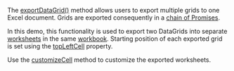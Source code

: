 The [exportDataGrid()](/Documentation/ApiReference/Common/Utils/excelExporter/#exportDataGridoptions) method allows users to export multiple grids to one Excel document. Grids are exported consequently in a <a href="https://developer.mozilla.org/en-US/docs/Web/JavaScript/Reference/Global_Objects/Promise/then" target="_blank">chain of Promises</a>. 
<!--split-->

In this demo, this functionality is used to export two DataGrids into separate <a href="https://github.com/exceljs/exceljs#add-a-worksheet" target="_blank">worksheets</a> in the same <a href="https://github.com/exceljs/exceljs#create-a-workbook" target="_blank">workbook</a>. Starting position of each exported grid is set using the [topLeftCell](/Documentation/ApiReference/Common/Object_Structures/ExportDataGridProps/topLeftCell/) property.

Use the [customizeCell](/Documentation/ApiReference/Common/Object_Structures/ExportDataGridProps/#customizeCell) method to customize the exported worksheets.
